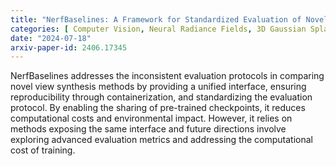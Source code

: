 ```yaml
---
title: "NerfBaselines: A Framework for Standardized Evaluation of Novel View Synthesis Methods in Computer Vision"
categories: [ Computer Vision, Neural Radiance Fields, 3D Gaussian Splatting, Standardized Evaluation, Reproducibility ]
date: "2024-07-18"
arxiv-paper-id: 2406.17345
---
```

NerfBaselines addresses the inconsistent evaluation protocols in comparing novel view synthesis methods by providing a unified interface, ensuring reproducibility through containerization, and standardizing the evaluation protocol. By enabling the sharing of pre-trained checkpoints, it reduces computational costs and environmental impact. However, it relies on methods exposing the same interface and future directions involve exploring advanced evaluation metrics and addressing the computational cost of training.
